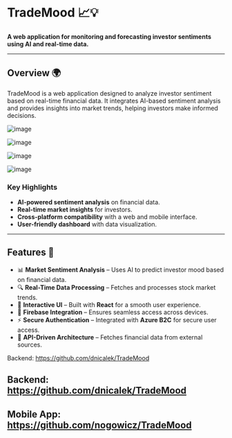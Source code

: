 # TradeMood 📈💡

**A web application for monitoring and forecasting investor sentiments using AI and real-time data.**


---

## Overview 🌍

TradeMood is a web application designed to analyze investor sentiment based on real-time financial data. It integrates AI-based sentiment analysis and provides insights into market trends, helping investors make informed decisions.

![image](https://github.com/user-attachments/assets/7a5926f7-22b4-441e-8df1-fcace59bb5dd)

![image](https://github.com/user-attachments/assets/0cb95d2b-9431-4af7-8bd2-573475a0cce1)

![image](https://github.com/user-attachments/assets/c377418a-20a0-429d-8714-7cfd18418454)

![image](https://github.com/user-attachments/assets/0186fb39-a1c9-4343-bf51-1e38cfb7c3c2)

### Key Highlights
- **AI-powered sentiment analysis** on financial data.
- **Real-time market insights** for investors.
- **Cross-platform compatibility** with a web and mobile interface.
- **User-friendly dashboard** with data visualization.

---

## Features 🚀

- 📊 **Market Sentiment Analysis** – Uses AI to predict investor mood based on financial data.
- 🔍 **Real-Time Data Processing** – Fetches and processes stock market trends.
- 🎨 **Interactive UI** – Built with **React** for a smooth user experience.
- 🔗 **Firebase Integration** – Ensures seamless access across devices.
- ⚡ **Secure Authentication** – Integrated with **Azure B2C** for secure user access.
- 📡 **API-Driven Architecture** – Fetches financial data from external sources.


Backend: https://github.com/dnicalek/TradeMood
## Backend: https://github.com/dnicalek/TradeMood
## Mobile App: https://github.com/nogowicz/TradeMood
